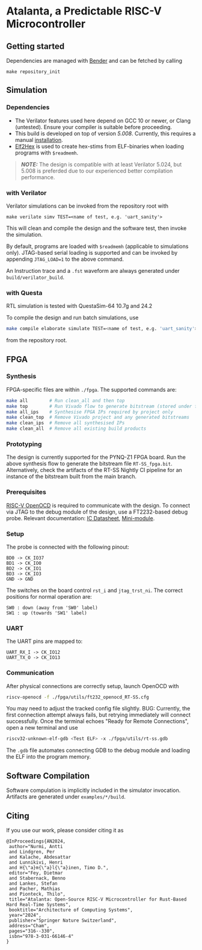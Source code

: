 # Atalanta, a Predictable RISC-V Microcontroller

## Getting started
Dependencies are managed with [Bender](https://github.com/pulp-platform/bender) and can be fetched by calling
```
make repository_init
```

## Simulation

### Dependencies

- The Verilator features used here depend on GCC 10 or newer, or Clang (untested). Ensure your compiler is suitable before proceeding.
- This build is developed on top of version *5.008*. Currently, this requires a manual [installation](https://verilator.org/guide/latest/install.html#git-quick-install).
- [Elf2Hex](https://github.com/sifive/elf2hex) is used to create hex-stims from ELF-binaries when loading programs with `$readmemh`.

> **_NOTE:_**  The design is compatible with at least Verilator 5.024, but 5.008 is preferded due to our experienced better compilation performance.

### with Verilator

Verilator simulations can be invoked from the repository root with
```
make verilate simv TEST=<name of test, e.g. 'uart_sanity'>
```
This will clean and compile the design and the software test, then invoke the simulation.

By default, programs are loaded with `$readmemh` (applicable to simulations only). JTAG-based serial loading is supported and can be invoked by appending `JTAG_LOAD=1` to the above command.

An Instruction trace and a `.fst` waveform are always generated under `build/verilator_build`.


### with Questa

RTL simulation is tested with QuestaSim-64 10.7g and 24.2

To compile the design and run batch simulations, use

```sh
make compile elaborate simulate TEST=<name of test, e.g. 'uart_sanity'>
```

from the repository root.





## FPGA

### Synthesis

FPGA-specific files are within `./fpga`. The supported commands are:

```sh
make all        # Run clean_all and then top
make top        # Run Vivado flow to generate bitstream (stored under fpga/build/RT-SS)
make all_ips    # Synthesise FPGA IPs required by project only 
make clean_top  # Remove Vivado project and any generated bitstreams
make clean_ips  # Remove all synthesised IPs
make clean_all  # Remove all existing build products 
```

### Prototyping

The design is currently supported for the PYNQ-Z1 FPGA board. Run the above synthesis flow to generate the bitstream file `RT-SS_fpga.bit`. Alternatively, check the artifacts of the RT-SS Nightly CI pipeline for an instance of the bitstream built from the main branch.

### Prerequisites

[RISC-V OpenOCD](https://github.com/riscv/riscv-openocd) is required to communicate with the design. To connect via JTAG to the debug module of the design, use a FT2232-based debug probe. Relevant documentation: [IC Datasheet](https://ftdichip.com/wp-content/uploads/2020/07/DS_FT2232H.pdf), [Mini-module](https://ftdichip.com/wp-content/uploads/2020/07/DS_FT2232H_Mini_Module.pdf).

### Setup

The probe is connected with the following pinout:

```text
BD0 -> CK_IO37
BD1 -> CK_IO0
BD2 -> CK_IO1
BD3 -> CK_IO3
GND -> GND
```

The switches on the board control `rst_i` and `jtag_trst_ni`. The correct positions for normal operation are:

```text
SW0 : down (away from 'SW0' label)
SW1 : up (towards 'SW1' label)
```

### UART

The UART pins are mapped to:

```text
UART_RX_I -> CK_IO12
UART_TX_O -> CK_IO13
```

### Communication

After physical connections are correctly setup, launch OpenOCD with

```sh
riscv-openocd -f ./fpga/utils/ft232_openocd_RT-SS.cfg
```

You may need to adjust the tracked config file slightly. BUG: Currently, the first connection attempt always fails, but retrying immediately will connect successfully. Once the terminal echoes "Ready for Remote Connections", open a new terminal and use

```sh
riscv32-unknown-elf-gdb <Test ELF> -x ./fpga/utils/rt-ss.gdb
```

The `.gdb` file automates connecting GDB to the debug module and loading the ELF into the program memory.

## Software Compilation

Software compulation is implicitly included in the simulator invocation. Artifacts are generated under `examples/*/build`.


## Citing

If you use our work, please consider citing it as 
```
@InProceedings{AN2024,
 author="Nurmi, Antti
 and Lindgren, Per
 and Kalache, Abdesattar
 and Lunnikivi, Henri
 and H{\"a}m{\"a}l{\"a}inen, Timo D.",
 editor="Fey, Dietmar
 and Stabernack, Benno
 and Lankes, Stefan
 and Pacher, Mathias
 and Pionteck, Thilo",
 title="Atalanta: Open-Source RISC-V Microcontroller for Rust-Based Hard Real-Time Systems",
 booktitle="Architecture of Computing Systems",
 year="2024",
 publisher="Springer Nature Switzerland",
 address="Cham",
 pages="316--330",
 isbn="978-3-031-66146-4"
}

```

